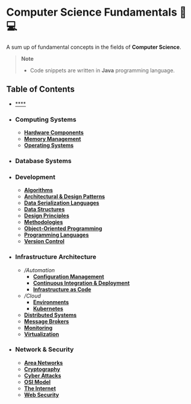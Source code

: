 # Computer Science Fundamentals 📖💻
A sum up of fundamental concepts in the fields of **Computer Science**.

> **Note**  
> - Code snippets are written in **Java** programming language.

## Table of Contents
- [****](/.gitignore)
- ### Computing Systems
	- [**Hardware Components**](/Computing%20Systems/Hardware%20Components.md)
	- [**Memory Management**](/Computing%20Systems/Memory%20Management.md)
	- [**Operating Systems**](/Computing%20Systems/Operating%20Systems.md)
- ### Database Systems
- ### Development
	- [**Algorithms**](/Development/Algorithms.md)
	- [**Architectural & Design Patterns**](/Development/Architectural%20&%20Design%20Patterns.md)
	- [**Data Serialization Languages**](/Development/Data%20Serialization%20Languages.md)
	- [**Data Structures**](/Development/Data%20Structures.md)
	- [**Design Principles**](/Development/Design%20Principles.md)
	- [**Methodologies**](/Development/Methodologies.md)
	- [**Object-Oriented Programming**](/Development/Object-Oriented%20Programming.md)
	- [**Programming Languages**](/Development/Programming%20Languages.md)
	- [**Version Control**](/Development/Version%20Control.md)
- ### Infrastructure Architecture
	- _/Automation_
		- [**Configuration Management**](/Infrastructure%20Architecture/Automation/Configuration%20Management.md)
		- [**Continuous Integration & Deployment**](/Infrastructure%20Architecture/Automation/Continuous%20Integration%20&%20Deployment.md)
		- [**Infrastructure as Code**](/Infrastructure%20Architecture/Automation/Infrastructure%20as%20Code.md)
	- _/Cloud_
		- [**Environments**](/Infrastructure%20Architecture/Cloud/Environments.md)
		- [**Kubernetes**](/Infrastructure%20Architecture/Cloud/Kubernetes.md)
	- [**Distributed Systems**](/Infrastructure%20Architecture/Distributed%20Systems.md)
	- [**Message Brokers**](/Infrastructure%20Architecture/Message%20Brokers.md)
	- [**Monitoring**](/Infrastructure%20Architecture/Monitoring.md)
	- [**Virtualization**](/Infrastructure%20Architecture/Virtualization.md)
- ### Network & Security
	- [**Area Networks**](/Network%20&%20Security/Area%20Networks.md)
	- [**Cryptography**](/Network%20&%20Security/Cryptography.md)
	- [**Cyber Attacks**](/Network%20&%20Security/Cyber%20Attacks.md)
	- [**OSI Model**](/Network%20&%20Security/OSI%20Model.md)
	- [**The Internet**](/Network%20&%20Security/The%20Internet.md)
	- [**Web Security**](/Network%20&%20Security/Web%20Security.md)

